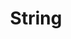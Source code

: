 ---
layout: default
title: String
parent: Resource types
grand_parent: App resources
nav_order: 7
---